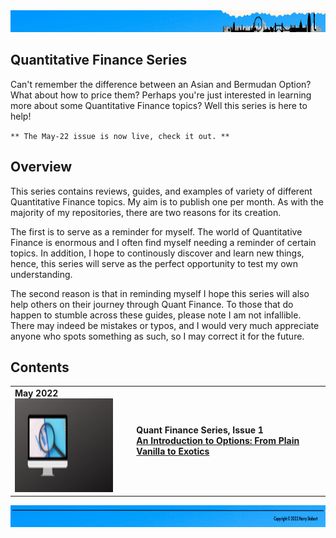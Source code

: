 <td>
<img src="images/Header2.png" style="width:1275px;height:35px">
</td>

## Quantitative Finance Series

Can't remember the difference between an Asian and Bermudan Option? What about how to price them? Perhaps you're just interested in learning more about some Quantitative Finance topics? Well this series is here to help!

`** The May-22 issue is now live, check it out. **`

## Overview

This series contains reviews, guides, and examples of variety of different Quantitative Finance topics. My aim is to publish one per month. As with the majority of my repositories, there are two reasons for its creation.

The first is to serve as a reminder for myself. The world of Quantitative Finance is enormous and I often find myself needing a reminder of certain topics. In addition, I hope to continously discover and learn new things, hence, this series will serve as the perfect opportunity to test my own understanding. 

The second reason is that in reminding myself I hope this series will also help others on their journey through Quant Finance. To those that do happen to stumble across these guides, please note I am not infallible. There may indeed be mistakes or typos, and I would very much appreciate anyone who spots something as such, so I may correct it for the future.

## Contents
  <table>
  <tbody>

  <tr class="odd">
  <td> <b>May 2022<b> <br>
  <img src="images/Quant.png" style="width:2.13889in;height:1.55726in" /></td>
  <td><ul>
  <b>Quant Finance Series, Issue 1<b> <br>
  <a href="https://github.com/hjstobart/Quant-Finance-Series/blob/main/Quant-Finance%20Issue%201.pdf">An Introduction to Options: From Plain Vanilla to Exotics</a>
  </ul></td>
  </tr>

  </tbody>
  </table>

    
<td>
<img src="images/Footer2.png" style="width:1275px;height:35px">
</td>
